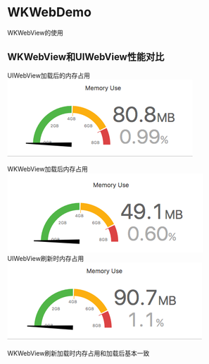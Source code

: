 # WKWebDemo
WKWebView的使用

## WKWebView和UIWebView性能对比

UIWebView加载后的内存占用</br>
![img](https://github.com/zhuzhuxingtianxia/WKWebDemo/blob/master/web.png)

WKWebView加载后内存占用</br>
![img](https://github.com/zhuzhuxingtianxia/WKWebDemo/blob/master/wk.png)
 </br>
 UIWebView刷新时内存占用</br>
![img](https://github.com/zhuzhuxingtianxia/WKWebDemo/blob/master/mjweb.png)

WKWebView刷新加载时内存占用和加载后基本一致</br>

